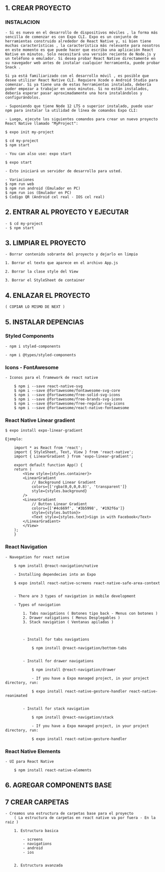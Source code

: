 


## 1. CREAR PROYECTO
### INSTALACION

    - Si es nuevo en el desarrollo de dispositivos móviles , la forma más sencilla de comenzar es con Expo CLI. Expo es un conjunto de herramientas construido alrededor de React Native y, si bien tiene muchas características , la característica más relevante para nosotros en este momento es que puede hacer que escriba una aplicación React Native en minutos. Solo necesitará una versión reciente de Node.js y un teléfono o emulador. Si desea probar React Native directamente en su navegador web antes de instalar cualquier herramienta, puede probar Snack .

    Si ya está familiarizado con el desarrollo móvil , es posible que desee utilizar React Native CLI. Requiere Xcode o Android Studio para comenzar. Si ya tiene una de estas herramientas instalada, debería poder empezar a trabajar en unos minutos. Si no están instalados, debería esperar pasar aproximadamente una hora instalándolos y configurándolos.

    - Suponiendo que tiene Node 12 LTS o superior instalado, puede usar npm para instalar la utilidad de línea de comandos Expo CLI:

    - Luego, ejecute los siguientes comandos para crear un nuevo proyecto React Native llamado "MyProject":

    $ expo init my-project

    $ cd my-project
    $ npm start 
    
    - You can also use: expo start

    $ expo start

    - Esto iniciará un servidor de desarrollo para usted.

    - Variaciones    
    $ npm run web
    $ npm run android (Emulador en PC)
    $ npm run ios (Emulador en PC)
    $ Codigo QR (Android cel real - IOS cel real)



## 2. ENTRAR AL PROYECTO Y EJECUTAR

    - $ cd my-project
    - $ npm start 



## 3. LIMPIAR EL PROYECTO

    - Borrar contenido sobrante del proyecto y dejarlo en limpio 
    
    1. Borrar el texto que aparece en el archivo App.js

    2. Borrar la clase style del View

    3. Borrar el StyleSheet de container



## 4. ENLAZAR EL PROYECTO

    ( COPIAR LO MISMO DE NEXT )


## 5. INSTALAR DEPENCIAS

### Styled Components

    - npm i styled-components

    - npm i @types/styled-components

### Icons - FontAwesome

    - Iconos para el framework de react native

        $ npm i --save react-native-svg
        $ npm i --save @fortawesome/fontawesome-svg-core
        $ npm i --save @fortawesome/free-solid-svg-icons
        $ npm i --save @fortawesome/free-brands-svg-icons
        $ npm i --save @fortawesome/free-regular-svg-icons
        $ npm i --save @fortawesome/react-native-fontawesome

### React Native Linear gradient

    $ expo install expo-linear-gradient

    Ejemplo:

        import * as React from 'react';
        import { StyleSheet, Text, View } from 'react-native';
        import { LinearGradient } from 'expo-linear-gradient';

        export default function App() {
        return (
            <View style={styles.container}>
            <LinearGradient
                // Background Linear Gradient
                colors={['rgba(0,0,0,0.8)', 'transparent']}
                style={styles.background}
            />
            <LinearGradient
                // Button Linear Gradient
                colors={['#4c669f', '#3b5998', '#192f6a']}
                style={styles.button}>
                <Text style={styles.text}>Sign in with Facebook</Text>
            </LinearGradient>
            </View>
        );
        }

### React Navigation

    - Navegation for react native

        $ npm install @react-navigation/native

        - Installing dependecies into an Expo

        $ expo install react-native-screens react-native-safe-area-context


        - There are 3 types of navigation in mobile development

        - Types of navigation

            1. Tabs navigations ( Botones tipo back - Menus con botones )
            2. Drawer natigations ( Menus Desplegables )
            3. Stack navigation ( Ventanas apiladas )

        

            - Install for tabs navigations

                $ npm install @react-navigation/bottom-tabs


            - Install for drawer navigations

                $ npm install @react-navigation/drawer

                - If you have a Expo managed project, in your project directory, run:

                $ expo install react-native-gesture-handler react-native-reanimated


            - Install for stack navigation

                $ npm install @react-navigation/stack

                - If you have a Expo managed project, in your project directory, run:

                $ expo install react-native-gesture-handler

### React Native Elements

    - UI para React Native

        $ npm install react-native-elements




## 6. AGREGAR COMPONENTS BASE



## 7 CREAR CARPETAS

    - Creamos una estructura de carpetas base para el proyecto 
        ( La estructura de carpetas en react native va por fuera - En la raiz )

        1. Estructura basica

            - screens
            - navigations
            - android
            - ios 


        2. Estructura avanzada